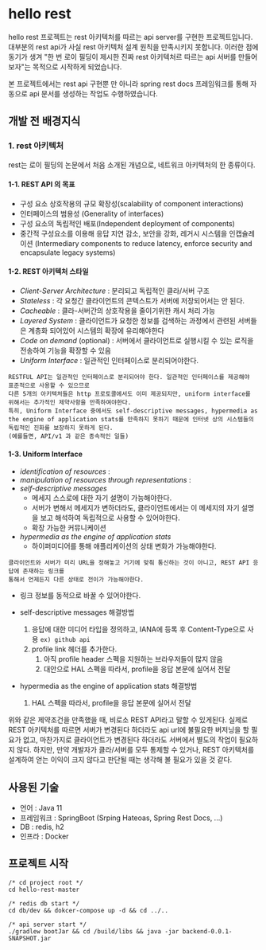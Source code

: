 # hello rest

hello rest 프로젝트는 rest 아키텍처를 따르는 api server를 구현한 프로젝트입니다. 대부분의 rest api가 사실 rest 아키텍처 설계 원칙을 만족시키지 못합니다. 
이러한 점에 동기가 생겨 "한 번 로이 필딩이 제시한 진짜 rest 아키텍처르 따르는 api 서버를 만들어보자"는 목적으로 시작하게 되었습니다.

본 프로젝트에서는 rest api 구현뿐 만 아니라 spring rest docs 프레임워크를 통해 자동으로 api 문서를 생성하는 작업도 수행하였습니다.

## 개발 전 배경지식

### 1. rest 아키텍처

rest는 로이 필딩의 논문에서 처음 소개된 개념으로, 네트워크 아키텍처의 한 종류이다.

#### 1-1. REST API 의 목표

- 구성 요소 상호작용의 규모 확장성(scalability of component interactions)
- 인터페이스의 범용성 (Generality of interfaces)
- 구성 요소의 독립적인 배포(Independent deployment of components)
- 중간적 구성요소를 이용해 응답 지연 감소, 보안을 강화, 레거시 시스템을 인캡슐레이션 (Intermediary components to reduce latency, enforce security and encapsulate legacy systems)

#### 1-2. REST 아키텍처 스타일

- _Client-Server Architecture_ : 분리되고 독립적인 클라/서버 구조
- _Stateless_ : 각 요청간 클라이언트의 콘텍스트가 서버에 저장되어서는 안 된다.
- _Cacheable_ : 클라-서버간의 상호작용을 줄이기위한 캐시 처리 가능
- _Layered System_ : 클라이언트가 요청한 정보를 검색하는 과정에서 관련된 서버들은 계층화 되어있어 시스템의 확장에 유리해야한다
- _Code on demand_ (optional) : 서버에서 클라이언트로 실행시킬 수 있는 로직을 전송하여 기능을 확장할 수 있음
- _Uniform Interface_ : 일관적인 인터페이스로 분리되어야한다.

```
RESTFUL API는 일관적인 인터페이스로 분리되어야 한다. 일관적인 인터페이스를 제공해야 표준적으로 사용할 수 있으므로
다른 5개의 아키텍처들은 http 프로토콜에서도 이미 제공되지만, uniform interface를 위해서는 추가적인 제약사항을 만족하여야한다.
특히, Uniform Interface 중에서도 self-descriptive messages, hypermedia as the engine of application stats를 만족하지 못하기 때문에 인터넷 상의 시스템들의 독립적인 진화를 보장하지 못하게 된다.
(예를들면, API/v1 과 같은 종속적인 일들)
```

#### 1-3. Uniform Interface

- _identification of resources_ :
- _manipulation of resources through representations_ :
- _self-descriptive messages_
    - 메세지 스스로에 대한 자기 설명이 가능해야한다.
    - 서버가 변해서 메세지가 변하더라도, 클라이언트에서는 이 메세지의 자기 설명을 보고 해석하여 독립적으로 사용할 수 있어야한다.
    - 확장 가능한 커뮤니케이션
- _hypermedia as the engine of application stats_
    - 하이퍼미디어를 통해 애플리케이션의 상태 변화가 가능해야한다.

```
클라이언트와 서버가 미리 URL을 정해놓고 거기에 맞춰 통신하는 것이 아니고, REST API 응답에 존재하는 링크를 
통해서 언제든지 다른 상태로 전이가 가능해야한다.
```

- 링크 정보를 동적으로 바꿀 수 있어야한다.
- self-descriptive messages 해결방법

    1. 응답에 대한 미디어 타입을 정의하고, IANA에 등록 후 Content-Type으로 사용 `ex) github api`
    2. profile link 헤더를 추가한다.
        1. 아직 profile header 스펙을 지원하는 브라우저들이 많지 않음
        2. 대안으로 HAL 스펙을 따라서, profile을 응답 본문에 실어서 전달
- hypermedia as the engine of application stats 해결방법

    1. HAL 스펙을 따라서, profile을 응답 본문에 실어서 전달

위와 같은 제약조건을 만족했을 때, 비로소 REST API라고 말할 수 있게된다. 실제로 REST 아키텍처를 따르면 서버가 변경된다 하더라도 
api url에 불필요한 버저닝을 할 필요가 없고, 마찬가지로 클라이언트가 변경된다 하더라도 서버에서 별도의 작업이 필요하지 않다.
하지만, 만약 개발자가 클라/서버를 모두 통제할 수 있거나, REST 아키텍처를 설계하여 얻는 이익이 크지 않다고 판단될 때는 
생각해 볼 필요가 있을 것 같다.

## 사용된 기술

- 언어 : Java 11
- 프레임워크 : SpringBoot (Srping Hateoas, Spring Rest Docs, ...)
- DB : redis, h2
- 인프라 : Docker

## 프로젝트 시작
```
/* cd project root */
cd hello-rest-master

/* redis db start */
cd db/dev && dokcer-compose up -d && cd ../..

/* api server start */
./gradlew bootJar && cd /build/libs && java -jar backend-0.0.1-SNAPSHOT.jar
```

